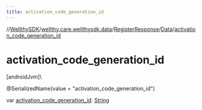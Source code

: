 ```yaml
---
title: activation_code_generation_id
---
```

//[WellthySDK](../../../../index.html)/[wellthy.care.wellthysdk.data](../../index.html)/[RegisterResponse](../index.html)/[Data](index.html)/[activation_code_generation_id](activation_code_generation_id.html)



# activation_code_generation_id



[androidJvm]\




@SerializedName(value = "activation_code_generation_id")



var [activation_code_generation_id](activation_code_generation_id.html): [String](https://kotlinlang.org/api/latest/jvm/stdlib/kotlin/-string/index.html)




